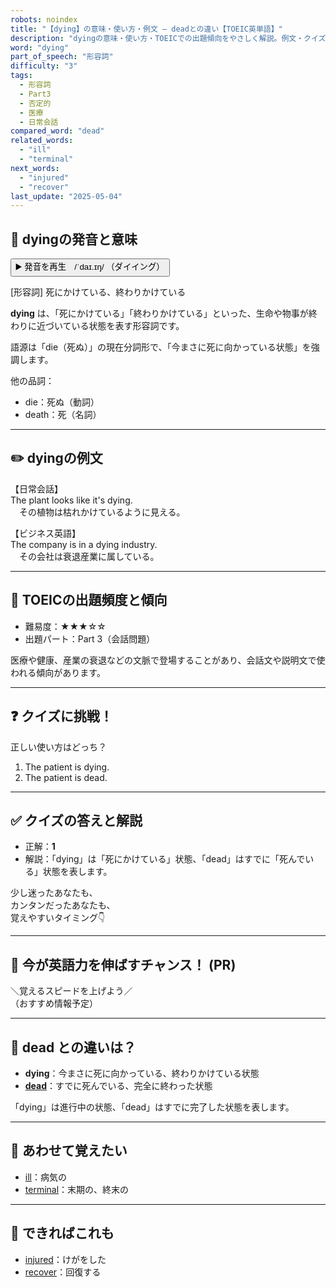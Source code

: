 ```yaml
---
robots: noindex
title: "【dying】の意味・使い方・例文 ― deadとの違い【TOEIC英単語】"
description: "dyingの意味・使い方・TOEICでの出題傾向をやさしく解説。例文・クイズ付きでdeadとの違いもわかりやすく学べます。"
word: "dying"
part_of_speech: "形容詞"
difficulty: "3"
tags:
  - 形容詞
  - Part3
  - 否定的
  - 医療
  - 日常会話
compared_word: "dead"
related_words:
  - "ill"
  - "terminal"
next_words:
  - "injured"
  - "recover"
last_update: "2025-05-04"
---
```


## 🔰 dyingの発音と意味

<button class="play-audio" onclick="playTTS('dying')">
  <span class="play-audio-main">
    ▶️ 発音を再生　/ˈdaɪ.ɪŋ/
  </span>
  <span class="play-audio-sub">
    （ダイイング）
  </span>
</button>

[形容詞] 死にかけている、終わりかけている

**dying** は、「死にかけている」「終わりかけている」といった、生命や物事が終わりに近づいている状態を表す形容詞です。

語源は「die（死ぬ）」の現在分詞形で、「今まさに死に向かっている状態」を強調します。

他の品詞：  
- die：死ぬ（動詞）
- death：死（名詞）

---

## ✏️ dyingの例文

【日常会話】  
The plant looks like it's dying.  
　その植物は枯れかけているように見える。

【ビジネス英語】  
The company is in a dying industry.  
　その会社は衰退産業に属している。

---

## 🎯 TOEICの出題頻度と傾向

- 難易度：★★★☆☆
- 出題パート：Part 3（会話問題）

医療や健康、産業の衰退などの文脈で登場することがあり、会話文や説明文で使われる傾向があります。

---

## ❓ クイズに挑戦！

正しい使い方はどっち？

1. The patient is dying.  
2. The patient is dead.

---

## ✅ クイズの答えと解説

- 正解：**1**
- 解説：「dying」は「死にかけている」状態、「dead」はすでに「死んでいる」状態を表します。

少し迷ったあなたも、  
カンタンだったあなたも、  
覚えやすいタイミング👇️

---

## 🚀 今が英語力を伸ばすチャンス！ (PR)

<div class="info-center">
＼覚えるスピードを上げよう／<br>  
（おすすめ情報予定）
</div>

---

## 🤔  dead との違いは？

- **dying**：今まさに死に向かっている、終わりかけている状態
- **[dead](/word/dead/)**：すでに死んでいる、完全に終わった状態

「dying」は進行中の状態、「dead」はすでに完了した状態を表します。

---

## 🧩 あわせて覚えたい

- [ill](/word/ill/)：病気の
- [terminal](/word/terminal/)：末期の、終末の

---

## 📖 できればこれも

- [injured](/word/injured/)：けがをした
- [recover](/word/recover/)：回復する

<!-- cvid: aid31_bid17 -->
